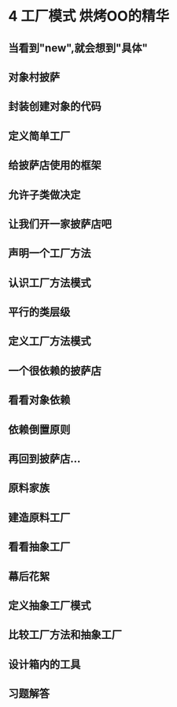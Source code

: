 # 4 工厂模式 烘烤OO的精华

## 当看到"new",就会想到"具体"

## 对象村披萨

## 封装创建对象的代码

## 定义简单工厂

## 给披萨店使用的框架

## 允许子类做决定

## 让我们开一家披萨店吧

## 声明一个工厂方法

## 认识工厂方法模式

## 平行的类层级

## 定义工厂方法模式

## 一个很依赖的披萨店

## 看看对象依赖

## 依赖倒置原则

## 再回到披萨店...

## 原料家族

## 建造原料工厂

## 看看抽象工厂

## 幕后花絮

## 定义抽象工厂模式

## 比较工厂方法和抽象工厂

## 设计箱内的工具

## 习题解答